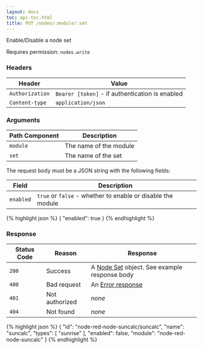 ```yaml
---
layout: docs
toc: api-toc.html
title: PUT /nodes/:module/:set
---
```


Enable/Disable a node set

Requires permission: <code>nodes.write</code>

### Headers

Header          | Value
----------------|-------
`Authorization` | `Bearer [token]` - if authentication is enabled
`Content-type`  | `application/json`


### Arguments

Path Component | Description
---------------|------------
`module`       | The name of the module
`set`          | The name of the set

The request body must be a JSON string with the following fields:

Field     | Description
----------|------------------------
`enabled` | `true` or `false` - whether to enable or disable the module

{% highlight json %}
{
  "enabled": true
}
{% endhighlight %}

### Response

Status Code | Reason         | Response
------------|----------------|--------------
`200`       | Success        | A [Node Set](/docs/api/admin/types#node-module) object. See example response body
`400`       | Bad request    | An [Error response](/docs/api/admin/errors)
`401`       | Not authorized | _none_
`404`       | Not found      | _none_


{% highlight json %}
{
  "id": "node-red-node-suncalc/suncalc",
  "name": "suncalc",
  "types": [
    "sunrise"
  ],
  "enabled": false,
  "module": "node-red-node-suncalc"
}
{% endhighlight %}
